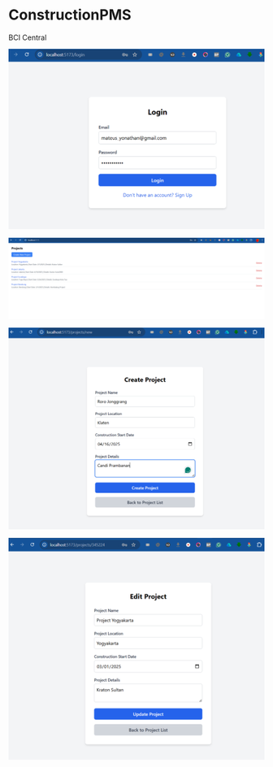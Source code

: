 # ConstructionPMS
BCI Central

![Alt text](login_sampleimage.png)

![Alt text](projectList_sampleImage.png)

![Alt text](projectcreate_sampleimage.png)

![Alt text](projectupdate_sampleimange.png)